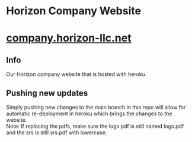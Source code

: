 # Horizon Company Website

# [company.horizon-llc.net](https://company.horizon-llc.net)

## Info 
Our Horizon company website that is hosted with heroku.

## Pushing new updates 

Simply pushing new changes to the main branch in this repo will allow for automatic re-deployment in heroku which brings the changes to the website.   
Note: If replacing the pdfs, make sure the logs pdf is still named logs.pdf and the srs is still srs.pdf with lowercase.
